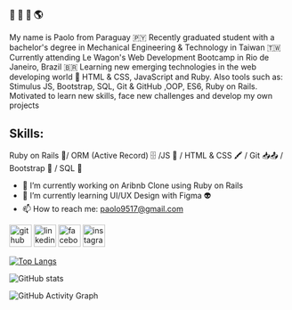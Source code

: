 ### 👋 🤙 🚀 🌎 

My name is Paolo from Paraguay 🇵🇾  Recently graduated student with a bachelor's degree in Mechanical Engineering & Technology in Taiwan 🇹🇼
Currently attending Le Wagon's Web Development Bootcamp in Rio de Janeiro, Brazil 🇧🇷 Learning new emerging technologies in the web developing world 💫 
HTML & CSS, JavaScript and Ruby. Also tools such as: Stimulus JS, Bootstrap, SQL, Git & GitHub ,OOP, ES6, Ruby on Rails. Motivated to learn new skills, face new challenges and develop my own projects 

## Skills: 
Ruby on Rails 💎/ ORM (Active Record) 🗄 /JS 💛 / HTML & CSS 🖍 / Git 📥📤 / Bootstrap 👾 / SQL 📂

- 🔭 I’m currently working on Aribnb Clone using Ruby on Rails 
- 🌱 I’m currently learning UI/UX Design with Figma 👽 
- 📫 How to reach me: paolo9517@gmail.com


[<img src='https://cdn.jsdelivr.net/npm/simple-icons@3.0.1/icons/github.svg' alt='github' height='40'>](https://github.com/Paolovg95)  [<img src='https://cdn.jsdelivr.net/npm/simple-icons@3.0.1/icons/linkedin.svg' alt='linkedin' height='40'>](https://www.linkedin.com/in/https://www.linkedin.com/in/paolo-vargas-de-gasperi-817926174//)  [<img src='https://cdn.jsdelivr.net/npm/simple-icons@3.0.1/icons/facebook.svg' alt='facebook' height='40'>](https://www.facebook.com/https://www.facebook.com/paolo.vargasdegasperi/)  [<img src='https://cdn.jsdelivr.net/npm/simple-icons@3.0.1/icons/instagram.svg' alt='instagram' height='40'>](https://www.instagram.com/paolovardg/)  

[![Top Langs](https://github-readme-stats.vercel.app/api/top-langs/?username=Paolovg95)](https://github.com/anuraghazra/github-readme-stats)

![GitHub stats](https://github-readme-stats.vercel.app/api?username=Paolovg95&show_icons=true&count_private=true)  

![GitHub Activity Graph](https://activity-graph.herokuapp.com/graph?username=Paolovg95)  

